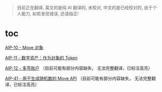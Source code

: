 > 目前正在翻译, 英文的是纯 AI 翻译的, 未校对, 中文的是已经校对的, 由于个人能力, 如若发现错误, 还请指正!
# toc

[AIP-10 - Move 对象](./cn/cn_aip-10.md)

[AIP-11 - 数字资产：作为对象的 Token](./cn/cn_aip-11.md)

[AIP-12 - 多签账户](./cn/cn_aip-12.md) （目前可能有部分内容缺失， 无法完整翻译，已标注高亮）

[AIP-41 - 用于生成随机数的 Move API](./cn/cn_aip-41.md) （目前可能有部分内容缺失， 无法完整翻译，已标注高亮）
